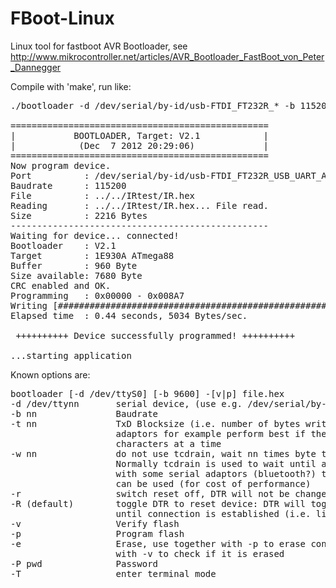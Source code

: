FBoot-Linux
===========

Linux tool for fastboot AVR Bootloader, see http://www.mikrocontroller.net/articles/AVR_Bootloader_FastBoot_von_Peter_Dannegger

Compile with 'make', run like:
<pre>
./bootloader -d /dev/serial/by-id/usb-FTDI_FT232R_* -b 115200 -P Peda -p ../../IRtest/IR.hex

=================================================
|           BOOTLOADER, Target: V2.1            |
|            (Dec  7 2012 20:29:06)             |
=================================================
Now program device.
Port          : /dev/serial/by-id/usb-FTDI_FT232R_USB_UART_A1013SRB-if00-port0
Baudrate      : 115200
File          : ../../IRtest/IR.hex
Reading       : ../../IRtest/IR.hex... File read.
Size          : 2216 Bytes
-------------------------------------------------
Waiting for device... connected!
Bootloader    : V2.1
Target        : 1E930A ATmega88
Buffer        : 960 Byte
Size available: 7680 Byte
CRC enabled and OK.
Programming   : 0x00000 - 0x008A7
Writing [###################################################################] 100%
Elapsed time  : 0.44 seconds, 5034 Bytes/sec.

 ++++++++++ Device successfully programmed! ++++++++++

...starting application
</pre>

Known options are:
<pre>
bootloader [-d /dev/ttyS0] [-b 9600] -[v|p] file.hex
-d /dev/ttynn       serial device, (use e.g. /dev/serial/by-id/usb-FTDI* for FT232)
-b nn               Baudrate
-t nn               TxD Blocksize (i.e. number of bytes written in one block); USB serial
                    adaptors for example perform best if they can transfer a block of
                    characters at a time
-w nn               do not use tcdrain, wait nn times byte transmission time instead.
                    Normally tcdrain is used to wait until all bytes have been transferred,
                    with some serial adaptors (bluetooth?) this does not work; then waiting
                    can be used (for cost of performance)
-r                  switch reset off, DTR will not be changed
-R (default)        toggle DTR to reset device: DTR will toggle during sending of password
                    until connection is established (i.e. like Arduino)
-v                  Verify flash
-p                  Program flash
-e                  Erase, use together with -p to erase controller,
                    with -v to check if it is erased
-P pwd              Password
-T                  enter terminal mode
</pre>
